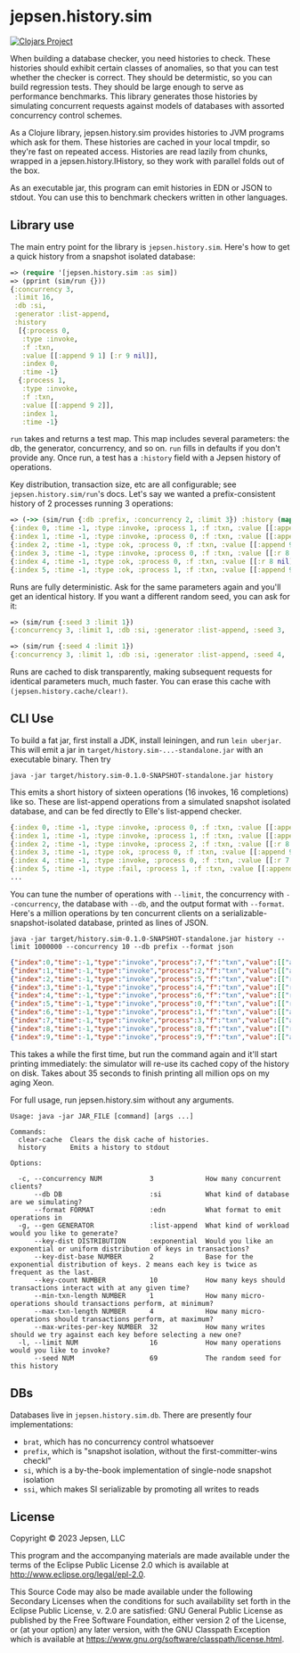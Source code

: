# jepsen.history.sim

[![Clojars Project](https://img.shields.io/clojars/v/io.jepsen/history.sim.svg)](https://clojars.org/io.jepsen/history.sim)

When building a database checker, you need histories to check. These histories
should exhibit certain classes of anomalies, so that you can test whether the
checker is correct. They should be determistic, so you can build regression
tests. They should be large enough to serve as performance benchmarks. This
library generates those histories by simulating concurrent requests against
models of databases with assorted concurrency control schemes.

As a Clojure library, jepsen.history.sim provides histories to JVM programs
which ask for them. These histories are cached in your local tmpdir, so they're
fast on repeated access. Histories are read lazily from chunks, wrapped in a
jepsen.history.IHistory, so they work with parallel folds out of the box.

As an executable jar, this program can emit histories in EDN or JSON to stdout.
You can use this to benchmark checkers written in other languages.

## Library use

The main entry point for the library is `jepsen.history.sim`. Here's how to get a quick history from a snapshot isolated database:

```clj
=> (require '[jepsen.history.sim :as sim])
=> (pprint (sim/run {}))
{:concurrency 3,
 :limit 16,
 :db :si,
 :generator :list-append,
 :history
  [{:process 0,
   :type :invoke,
   :f :txn,
   :value [[:append 9 1] [:r 9 nil]],
   :index 0,
   :time -1}
  {:process 1,
   :type :invoke,
   :f :txn,
   :value [[:append 9 2]],
   :index 1,
   :time -1}
```

`run` takes and returns a test map. This map includes several parameters: the
db, the generator, concurrency, and so on. `run` fills in defaults if you don't
provide any. Once run, a test has a `:history` field with a Jepsen history of
operations.

Key distribution, transaction size, etc are all configurable; see
`jepsen.history.sim/run`'s docs. Let's say we wanted a prefix-consistent
history of 2 processes running 3 operations:

```clj
=> (->> (sim/run {:db :prefix, :concurrency 2, :limit 3}) :history (mapv prn))
{:index 0, :time -1, :type :invoke, :process 1, :f :txn, :value [[:append 9 1] [:r 9 nil]]}
{:index 1, :time -1, :type :invoke, :process 0, :f :txn, :value [[:append 9 2]]}
{:index 2, :time -1, :type :ok, :process 0, :f :txn, :value [[:append 9 2]]}
{:index 3, :time -1, :type :invoke, :process 0, :f :txn, :value [[:r 8 nil] [:r 9 nil]]}
{:index 4, :time -1, :type :ok, :process 0, :f :txn, :value [[:r 8 nil] [:r 9 [2]]]}
{:index 5, :time -1, :type :ok, :process 1, :f :txn, :value [[:append 9 1] [:r 9 [2 1]]]}
```

Runs are fully deterministic. Ask for the same parameters again and you'll get
an identical history. If you want a different random seed, you can ask for it:

```clj
=> (sim/run {:seed 3 :limit 1})
{:concurrency 3, :limit 1, :db :si, :generator :list-append, :seed 3, :history [{:index 0, :time -1, :type :invoke, :process 0, :f :txn, :value [[:r 9 nil]]} {:index 1, :time -1, :type :ok, :process 0, :f :txn, :value [[:r 9 nil]]}]}

=> (sim/run {:seed 4 :limit 1})
{:concurrency 3, :limit 1, :db :si, :generator :list-append, :seed 4, :history [{:index 0, :time -1, :type :invoke, :process 1, :f :txn, :value [[:append 9 1] [:r 4 nil]]} {:index 1, :time -1, :type :ok, :process 1, :f :txn, :value [[:append 9 1] [:r 4 nil]]}]}
```

Runs are cached to disk transparently, making subsequent requests for identical
parameters much, much faster. You can erase this cache with
`(jepsen.history.cache/clear!)`.

## CLI Use

To build a fat jar, first install a JDK, install leiningen, and run `lein
uberjar`. This will emit a jar in `target/history.sim-...-standalone.jar` with
an executable binary. Then try

```
java -jar target/history.sim-0.1.0-SNAPSHOT-standalone.jar history
```

This emits a short history of sixteen operations (16 invokes, 16 completions)
like so. These are list-append operations from a simulated snapshot isolated
database, and can be fed directly to Elle's list-append checker.

```clj
{:index 0, :time -1, :type :invoke, :process 0, :f :txn, :value [[:append 9 1] [:r 9 nil]]}
{:index 1, :time -1, :type :invoke, :process 1, :f :txn, :value [[:append 9 2]]}
{:index 2, :time -1, :type :invoke, :process 2, :f :txn, :value [[:r 8 nil] [:r 9 nil]]}
{:index 3, :time -1, :type :ok, :process 0, :f :txn, :value [[:append 9 1] [:r 9 [1]]]}
{:index 4, :time -1, :type :invoke, :process 0, :f :txn, :value [[:r 7 nil]]}
{:index 5, :time -1, :type :fail, :process 1, :f :txn, :value [[:append 9 2]]}
...
```

You can tune the number of operations with `--limit`, the concurrency with
`--concurrency`, the database with `--db`, and the output format with
`--format`. Here's a million operations by ten concurrent clients on a
serializable-snapshot-isolated database, printed as lines of JSON.

```
java -jar target/history.sim-0.1.0-SNAPSHOT-standalone.jar history --limit 1000000 --concurrency 10 --db prefix --format json
```

```json
{"index":0,"time":-1,"type":"invoke","process":7,"f":"txn","value":[["append",9,1],["r",9,null]]}
{"index":1,"time":-1,"type":"invoke","process":2,"f":"txn","value":[["append",9,2]]}
{"index":2,"time":-1,"type":"invoke","process":5,"f":"txn","value":[["r",8,null],["r",9,null]]}
{"index":3,"time":-1,"type":"invoke","process":4,"f":"txn","value":[["r",7,null]]}
{"index":4,"time":-1,"type":"invoke","process":6,"f":"txn","value":[["r",9,null],["r",9,null]]}
{"index":5,"time":-1,"type":"invoke","process":0,"f":"txn","value":[["r",9,null]]}
{"index":6,"time":-1,"type":"invoke","process":1,"f":"txn","value":[["append",6,1]]}
{"index":7,"time":-1,"type":"invoke","process":3,"f":"txn","value":[["append",8,1],["r",7,null]]}
{"index":8,"time":-1,"type":"invoke","process":8,"f":"txn","value":[["r",9,null],["r",6,null]]}
{"index":9,"time":-1,"type":"invoke","process":9,"f":"txn","value":[["append",8,2],["append",8,3]]}
```

This takes a while the first time, but run the command again and it'll start
printing immediately: the simulator will re-use its cached copy of the history
on disk. Takes about 35 seconds to finish printing all million ops on my aging
Xeon.

For full usage, run jepsen.history.sim without any arguments.

```
Usage: java -jar JAR_FILE [command] [args ...]

Commands:
  clear-cache  Clears the disk cache of histories.
  history      Emits a history to stdout

Options:

  -c, --concurrency NUM            3             How many concurrent clients?
      --db DB                      :si           What kind of database are we simulating?
      --format FORMAT              :edn          What format to emit operations in
  -g, --gen GENERATOR              :list-append  What kind of workload would you like to generate?
      --key-dist DISTRIBUTION      :exponential  Would you like an exponential or uniform distribution of keys in transactions?
      --key-dist-base NUMBER       2             Base for the exponential distribution of keys. 2 means each key is twice as frequent as the last.
      --key-count NUMBER           10            How many keys should transactions interact with at any given time?
      --min-txn-length NUMBER      1             How many micro-operations should transactions perform, at minimum?
      --max-txn-length NUMBER      4             How many micro-operations should transactions perform, at maximum?
      --max-writes-per-key NUMBER  32            How many writes should we try against each key before selecting a new one?
  -l, --limit NUM                  16            How many operations would you like to invoke?
      --seed NUM                   69            The random seed for this history
```

## DBs

Databases live in `jepsen.history.sim.db`. There are presently four
implementations:

- `brat`, which has no concurrency control whatsoever
- `prefix`, which is "snapshot isolation, without the first-committer-wins checkl"
- `si`, which is a by-the-book implementation of single-node snapshot isolation
- `ssi`, which makes SI serializable by promoting all writes to reads

## License

Copyright © 2023 Jepsen, LLC

This program and the accompanying materials are made available under the
terms of the Eclipse Public License 2.0 which is available at
http://www.eclipse.org/legal/epl-2.0.

This Source Code may also be made available under the following Secondary
Licenses when the conditions for such availability set forth in the Eclipse
Public License, v. 2.0 are satisfied: GNU General Public License as published by
the Free Software Foundation, either version 2 of the License, or (at your
option) any later version, with the GNU Classpath Exception which is available
at https://www.gnu.org/software/classpath/license.html.
